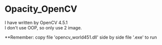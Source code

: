 # Opacity_OpenCV

I have written by OpenCV 4.5.1                                                                                                                                                      
I don't use OOP, so only use 2 image.

**Remember: copy file 'opencv_world451.dll' side by side file '.exe' to run
